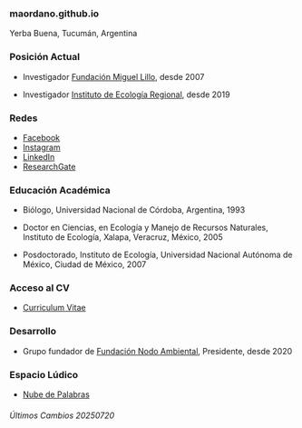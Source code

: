 ### maordano.github.io

Yerba Buena, Tucumán, Argentina



### Posición Actual

- Investigador [Fundación Miguel Lillo](https://www.lillo.org.ar/), desde 2007

- Investigador [Instituto de Ecología Regional](https://ier.conicet.gov.ar/), desde 2019

  

### Redes

-   [Facebook](https://www.facebook.com/mariano.ordano)
-   [Instagram](https://www.instagram.com/mariano.ordano/)
-   [LinkedIn](https://www.linkedin.com/in/mariano-ordano/?originalSubdomain=ar)
-   [ResearchGate](https://www.researchgate.net/profile/Mariano-Ordano)



### Educación Académica

-   Biólogo, Universidad Nacional de Córdoba, Argentina, 1993

-   Doctor en Ciencias, en Ecología y Manejo de Recursos Naturales, Instituto de Ecología, Xalapa, Veracruz, México, 2005

-   Posdoctorado, Instituto de Ecología, Universidad Nacional Autónoma de México, Ciudad de México, 2007



### Acceso al CV

-   [Curriculum Vitae](https://docs.google.com/document/d/1fwCgR2HiVTTu7CEI3Vsi1gWZcUNglawJ/edit)



### Desarrollo

-   Grupo fundador de [Fundación Nodo Ambiental](https://nodoambiental.org), Presidente, desde 2020



### Espacio Lúdico

-   [Nube de Palabras](https://mvdqnf-mariano0ordano.shinyapps.io/sawordcloud/)





###### Últimos Cambios 20250720
